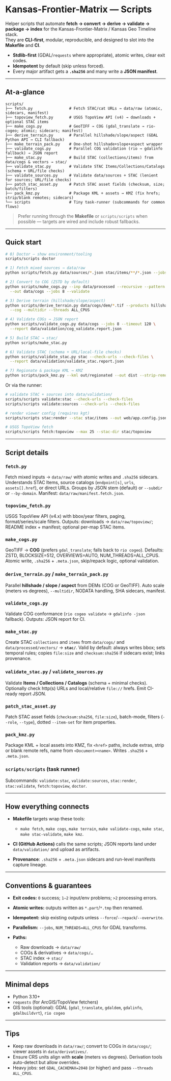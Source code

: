 # Kansas-Frontier-Matrix — Scripts

Helper scripts that automate **fetch → convert → derive → validate → package → index** for the Kansas-Frontier-Matrix / Kansas Geo Timeline stack.  
They are **CLI-first**, modular, reproducible, and designed to slot into the **Makefile** and **CI**.

- **Stdlib-first** (GDAL/`requests` where appropriate), atomic writes, clear exit codes.
- **Idempotent** by default (skip unless forced).
- Every major artifact gets a **`.sha256`** and many write a **JSON manifest**.

---

## At-a-glance

```text
scripts/
├── fetch.py                # Fetch STAC/cat URLs → data/raw (atomic, sidecars, manifest)
├── topoview_fetch.py       # USGS TopoView API (v4) → downloads + optional STAC items
├── make_cogs.py            # GeoTIFF → COG (gdal_translate → rio-cogeo; atomic; sidecars; manifest)
├── derive_terrain.py       # Parallel hillshade/slope/aspect (GDAL Python API → CLI fallback)
├── make_terrain_pack.py    # One-shot hillshade+slope+aspect wrapper
├── validate_cogs.py        # Parallel COG validation (rio → gdalinfo fallback) → JSON report
├── make_stac.py            # Build STAC (collections/items) from data/cogs & vectors → stac/
├── validate_stac.py        # Validate STAC Items/Collections/Catalogs (schema + URL/file checks)
├── validate_sources.py     # Validate data/sources + STAC (lenient for sources; URL/file checks)
├── patch_stac_asset.py     # Patch STAC asset fields (checksum, size; batch/filters)
├── pack_kmz.py             # Package KML + assets → KMZ (fix hrefs; strip/blank remotes; sidecars)
└── scripts                 # Tiny task-runner (subcommands for common flows)
````

> Prefer running through the **Makefile** or `scripts/scripts` when possible — targets are wired and include robust fallbacks.

---

## Quick start

```bash
# 0) Doctor — show environment/tooling
scripts/scripts doctor

# 1) Fetch mixed sources → data/raw
python scripts/fetch.py data/sources/*.json stac/items/**/*.json --jobs 6 --by-domain

# 2) Convert to COG (ZSTD by default)
python scripts/make_cogs.py --inp data/processed --recursive --pattern "*.tif" \
  --out data/cogs --jobs 8 --validate

# 3) Derive terrain (hillshade/slope/aspect)
python scripts/derive_terrain.py data/cogs/dem/*.tif --products hillshade,slope,aspect \
  --cog --multidir --threads ALL_CPUS

# 4) Validate COGs → JSON report
python scripts/validate_cogs.py data/cogs --jobs 8 --timeout 120 \
  --report data/validation/cog_validate.report.json

# 5) Build STAC → stac/
python scripts/make_stac.py

# 6) Validate STAC (schema + URL/local-file checks)
python scripts/validate_stac.py stac --check-urls --check-files \
  --report data/validation/validate_stac.report.json

# 7) Regionate & package KML → KMZ
python scripts/pack_kmz.py --kml out/regionated --out dist --strip-remote --name-from-kml
```

Or via the runner:

```bash
# validate STAC + sources into data/validation/
scripts/scripts validate:stac --check-urls --check-files
scripts/scripts validate:sources --check-urls --check-files

# render viewer config (requires kgt)
scripts/scripts stac:render --stac stac/items --out web/app.config.json

# USGS TopoView fetch
scripts/scripts fetch:topoview --max 25 --stac-dir stac/topoview
```

---

## Script details

### `fetch.py`

Fetch mixed inputs → `data/raw/` with atomic writes and `.sha256` sidecars.
Understands STAC Items, source catalogs (`endpoint[s]`, `urls`, `assets[].href`), or direct URLs.
Groups by JSON stem (default) or `--subdir` or `--by-domain`.
Manifest: `data/raw/manifest.fetch.json`.

### `topoview_fetch.py`

USGS TopoView API (v4.x) with bbox/year filters, paging, format/series/scale filters.
Outputs: downloads → `data/raw/topoview/`; README index + manifest; optional per-map STAC items.

### `make_cogs.py`

GeoTIFF → **COG** (prefers `gdal_translate`; falls back to `rio cogeo`).
Defaults: ZSTD, BLOCKSIZE=512, OVERVIEWS=AUTO, NUM_THREADS=ALL_CPUS.
Atomic write, `.sha256` + `.meta.json`, skip/repack logic, optional validation.

### `derive_terrain.py` / `make_terrain_pack.py`

Parallel **hillshade / slope / aspect** from DEMs (COG or GeoTIFF).
Auto scale (meters vs degrees), `--multidir`, NODATA handling, SHA sidecars, manifest.

### `validate_cogs.py`

Validate COG conformance (`rio cogeo validate` → `gdalinfo -json` fallback).
Outputs: JSON report for CI.

### `make_stac.py`

Create STAC `collections` and `items` from `data/cogs/` and `data/processed/vectors/` → **`stac/`**.
Valid by default: always writes bbox; sets temporal rules; copies `file:size` and `checksum:sha256` if sidecars exist; links provenance.

### `validate_stac.py` / `validate_sources.py`

Validate **Items / Collections / Catalogs** (schema + minimal checks).
Optionally check http(s) URLs and local/relative `file://` hrefs.
Emit CI-ready report JSON.

### `patch_stac_asset.py`

Patch STAC asset fields (`checksum:sha256`, `file:size`), batch-mode, filters (`--role`, `--type`), dotted `--item-set` for item properties.

### `pack_kmz.py`

Package KML + local assets into KMZ, fix `<href>` paths, include extras, strip or blank remote refs, name from `<Document><name>`.
Writes `.sha256` + `.meta.json`.

### `scripts/scripts` (task runner)

Subcommands: `validate:stac`, `validate:sources`, `stac:render`, `stac:validate`, `fetch:topoview`, `doctor`.

---

## How everything connects

* **Makefile** targets wrap these tools:

  * `make fetch`, `make cogs`, `make terrain`, `make validate-cogs`, `make stac`, `make stac-validate`, `make kmz`.
* **CI (GitHub Actions)** calls the same scripts; JSON reports land under `data/validation/` and upload as artifacts.
* **Provenance**: `.sha256` + `.meta.json` sidecars and run-level manifests capture lineage.

---

## Conventions & guarantees

* **Exit codes:** `0` success; `1–2` input/env problems; `>2` processing errors.
* **Atomic writes:** outputs written as `*.part`/`*.tmp` then renamed.
* **Idempotent:** skip existing outputs unless `--force`/`--repack`/`--overwrite`.
* **Parallelism:** `--jobs`, `NUM_THREADS=ALL_CPUS` for GDAL transforms.
* **Paths:**

  * Raw downloads → `data/raw/`
  * COGs & derivatives → `data/cogs/…`
  * STAC index → `stac/`
  * Validation reports → `data/validation/`

---

## Minimal deps

* Python 3.10+
* `requests` (for ArcGIS/TopoView fetchers)
* GIS tools (optional): GDAL (`gdal_translate`, `gdaldem`, `gdalinfo`, `gdalbuildvrt`), `rio cogeo`

---

## Tips

* Keep raw downloads in `data/raw/`; convert to COGs in `data/cogs/`; viewer assets in `data/derivatives/`.
* Ensure CRS units align with **scale** (meters vs degrees). Derivation tools auto-detect but allow overrides.
* Heavy jobs: set `GDAL_CACHEMAX=2048` (or higher) and pass `--threads ALL_CPUS`.

```
